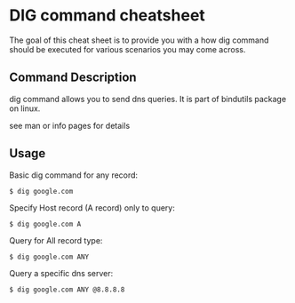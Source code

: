 # DIG command cheatsheet

The goal of this cheat sheet is to provide you with a how dig command should be executed for various scenarios you may come across.

## Command Description
dig command allows you to send dns queries. It is part of bindutils package on linux.

see man or info pages for details

## Usage
Basic dig command for any record:

    $ dig google.com

Specify Host record (A record) only to query:

    $ dig google.com A

Query for All record type:

    $ dig google.com ANY

Query a specific dns server:

    $ dig google.com ANY @8.8.8.8

